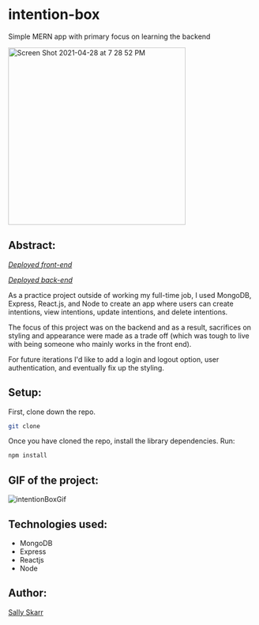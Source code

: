 # intention-box
Simple MERN app with primary focus on learning the backend

<img width="359" alt="Screen Shot 2021-04-28 at 7 28 52 PM" src="https://user-images.githubusercontent.com/40863560/116491840-0c301c00-a858-11eb-9282-5f6a1f665304.png">

## Abstract:

_[Deployed front-end](https://intention-box.netlify.app/)_

_[Deployed back-end](https://intention-box.herokuapp.com/intentions)_

As a practice project outside of working my full-time job, I used MongoDB, Express, React.js, and Node to create an app where users can create intentions, view intentions, update intentions, and delete intentions. 

The focus of this project was on the backend and as a result, sacrifices on styling and appearance were made as a trade off (which was tough to live with being someone who mainly works in the front end).

For future iterations I'd like to add a login and logout option, user authentication, and eventually fix up the styling. 

## Setup:

First, clone down the repo.

```bash
git clone 
```

Once you have cloned the repo, install the library dependencies. Run:

```bash
npm install
```

## GIF of the project:

![intentionBoxGif](https://user-images.githubusercontent.com/40863560/116574107-a466e900-a8ca-11eb-8dcf-7edebc6a029d.gif)


## Technologies used:

* MongoDB
* Express
* Reactjs
* Node

## Author:

[Sally Skarr](https://github.com/SallyH3)


